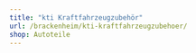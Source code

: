 ```yaml
---
title: "kti Kraftfahrzeugzubehör"
url: /brackenheim/kti-kraftfahrzeugzubehoer/
shop: Autoteile
---
```


